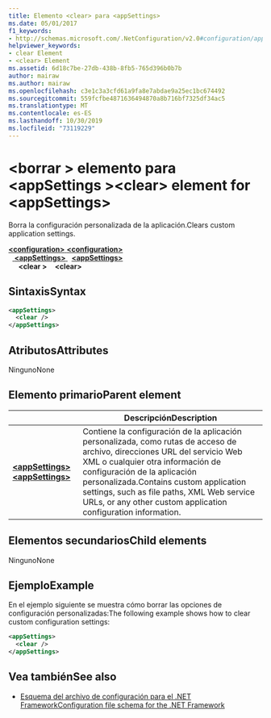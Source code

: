 ```yaml
---
title: Elemento <clear> para <appSettings>
ms.date: 05/01/2017
f1_keywords:
- http://schemas.microsoft.com/.NetConfiguration/v2.0#configuration/appSettings/clear
helpviewer_keywords:
- clear Element
- <clear> Element
ms.assetid: 6d18c7be-27db-438b-8fb5-765d396b0b7b
author: mairaw
ms.author: mairaw
ms.openlocfilehash: c3e1c3a3cfd61a9fa8e7abdae9a25ec1bc674492
ms.sourcegitcommit: 559fcfbe4871636494870a8b716bf7325df34ac5
ms.translationtype: MT
ms.contentlocale: es-ES
ms.lasthandoff: 10/30/2019
ms.locfileid: "73119229"
---
```

# <a name="clear-element-for-appsettings"></a><span data-ttu-id="9e901-102">\<borrar > elemento para \<appSettings ></span><span class="sxs-lookup"><span data-stu-id="9e901-102">\<clear> element for \<appSettings></span></span>

<span data-ttu-id="9e901-103">Borra la configuración personalizada de la aplicación.</span><span class="sxs-lookup"><span data-stu-id="9e901-103">Clears custom application settings.</span></span>

<span data-ttu-id="9e901-104">[ **\<configuration>** ](../configuration-element.md) </span><span class="sxs-lookup"><span data-stu-id="9e901-104">[**\<configuration>**](../configuration-element.md) </span></span>  
<span data-ttu-id="9e901-105">&nbsp;&nbsp;[ **\<appSettings>** ](appsettings-element-for-configuration.md) </span><span class="sxs-lookup"><span data-stu-id="9e901-105">&nbsp;&nbsp;[**\<appSettings>**](appsettings-element-for-configuration.md) </span></span>  
<span data-ttu-id="9e901-106">&nbsp;&nbsp;&nbsp;&nbsp; **\<clear >**</span><span class="sxs-lookup"><span data-stu-id="9e901-106">&nbsp;&nbsp;&nbsp;&nbsp;**\<clear>**</span></span>

## <a name="syntax"></a><span data-ttu-id="9e901-107">Sintaxis</span><span class="sxs-lookup"><span data-stu-id="9e901-107">Syntax</span></span>

```xml
<appSettings>
  <clear />
</appSettings>
```

## <a name="attributes"></a><span data-ttu-id="9e901-108">Atributos</span><span class="sxs-lookup"><span data-stu-id="9e901-108">Attributes</span></span>

<span data-ttu-id="9e901-109">Ninguno</span><span class="sxs-lookup"><span data-stu-id="9e901-109">None</span></span>

## <a name="parent-element"></a><span data-ttu-id="9e901-110">Elemento primario</span><span class="sxs-lookup"><span data-stu-id="9e901-110">Parent element</span></span>

|     | <span data-ttu-id="9e901-111">Descripción</span><span class="sxs-lookup"><span data-stu-id="9e901-111">Description</span></span> |
| --- | ----------- |
| [<span data-ttu-id="9e901-112"> **\<appSettings>** </span><span class="sxs-lookup"><span data-stu-id="9e901-112">**\<appSettings>**</span></span>](appsettings-element-for-configuration.md) | <span data-ttu-id="9e901-113">Contiene la configuración de la aplicación personalizada, como rutas de acceso de archivo, direcciones URL del servicio Web XML o cualquier otra información de configuración de la aplicación personalizada.</span><span class="sxs-lookup"><span data-stu-id="9e901-113">Contains custom application settings, such as file paths, XML Web service URLs, or any other custom application configuration information.</span></span> |

## <a name="child-elements"></a><span data-ttu-id="9e901-114">Elementos secundarios</span><span class="sxs-lookup"><span data-stu-id="9e901-114">Child elements</span></span>

<span data-ttu-id="9e901-115">Ninguno</span><span class="sxs-lookup"><span data-stu-id="9e901-115">None</span></span>

## <a name="example"></a><span data-ttu-id="9e901-116">Ejemplo</span><span class="sxs-lookup"><span data-stu-id="9e901-116">Example</span></span>

<span data-ttu-id="9e901-117">En el ejemplo siguiente se muestra cómo borrar las opciones de configuración personalizadas:</span><span class="sxs-lookup"><span data-stu-id="9e901-117">The following example shows how to clear custom configuration settings:</span></span>

```xml
<appSettings>
  <clear />
</appSettings>
```

## <a name="see-also"></a><span data-ttu-id="9e901-118">Vea también</span><span class="sxs-lookup"><span data-stu-id="9e901-118">See also</span></span>

- [<span data-ttu-id="9e901-119">Esquema del archivo de configuración para el .NET Framework</span><span class="sxs-lookup"><span data-stu-id="9e901-119">Configuration file schema for the .NET Framework</span></span>](../index.md)
